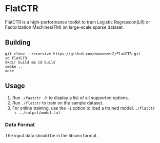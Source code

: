 # FlatCTR

FlatCTR is a high-performance toolkit to train Logistic Regression(LR) or Factorization Machines(FM) on large-scale sparse dataset.

## Building

```shell
git clone --recursive https://github.com/maxuewei2/FlatCTR.git
cd FlatCTR
mkdir build && cd build
cmake ..
make
```


## Usage
1. Run `./fastctr -h` to display a list of all supported options.
2. Run `./flatctr` to train on the sample dataset.
3. For online training, use the `-i` option to load a trained model.
   `./flatctr -i ../output/model.txt`

### Data Format
The input data should be in the libsvm format.